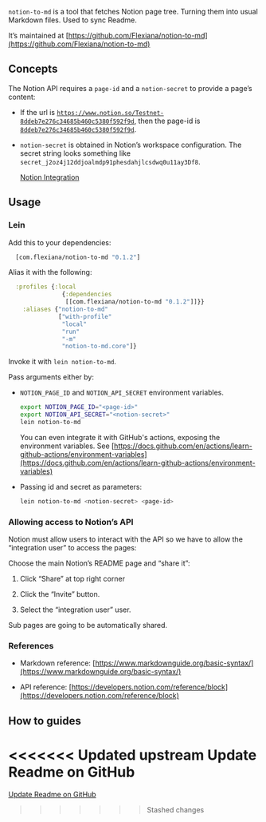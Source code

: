 `notion-to-md` is a tool that fetches Notion page tree. Turning them into usual Markdown files. Used to sync Readme.

It’s maintained at [https://github.com/Flexiana/notion-to-md](https://github.com/Flexiana/notion-to-md)


## Concepts

The Notion API requires a `page-id` and a `notion-secret` to provide a page’s content: 

- If the url is [`https://www.notion.so/Testnet-8ddeb7e276c34685b460c5380f592f9d`](https://www.notion.so/Testnet-8ddeb7e276c34685b460c5380f592f9d), then the page-id is [`8ddeb7e276c34685b460c5380f592f9d`](https://www.notion.so/Testnet-8ddeb7e276c34685b460c5380f592f9d).

- `notion-secret` is obtained in Notion’s workspace configuration. The secret string looks something like `secret_j2oz4j12ddjoalmdp91phesdahjlcsdwq0u11ay3Df8`.

	[Notion Integration](https://www.notion.so/my-integrations)



## **Usage**


### Lein

Add this to your dependencies:

```clojure
  [com.flexiana/notion-to-md "0.1.2"]

```

Alias it with the following:

```clojure
  :profiles {:local
               {:dependencies
                [[com.flexiana/notion-to-md "0.1.2"]]}}
    :aliases {"notion-to-md"     
              ["with-profile" 
               "local" 
               "run" 
               "-m" 
               "notion-to-md.core"]}

```

Invoke it with `lein notion-to-md`. 

Pass arguments either by:

- `NOTION_PAGE_ID` and `NOTION_API_SECRET` environment variables. 

	```bash
    export NOTION_PAGE_ID="<page-id>"
    export NOTION_API_SECRET="<notion-secret>"
    lein notion-to-md

	```

	You can even integrate it with GitHub's actions, exposing the environment variables. See [https://docs.github.com/en/actions/learn-github-actions/environment-variables](https://docs.github.com/en/actions/learn-github-actions/environment-variables)


- Passing id and secret as parameters:

	```bash
    lein notion-to-md <notion-secret> <page-id>

	```





### Allowing access to Notion’s API

Notion must allow users to interact with the API so we have to allow the “integration user” to access the pages:

Choose the main Notion’s README page and “share it”:

1. Click “Share” at top right corner

1. Click the “Invite” button.

1. Select the “integration user” user.

Sub pages are going to be automatically shared.


### References

- Markdown reference: [https://www.markdownguide.org/basic-syntax/](https://www.markdownguide.org/basic-syntax/)

- API reference: [https://developers.notion.com/reference/block](https://developers.notion.com/reference/block)


## How to guides

<<<<<<< Updated upstream
Update Readme on GitHub 
=======
[Update Readme on GitHub](https://www.notion.so/d1ecfe6b4bae41b1b9d22aceca9fb989) 
>>>>>>> Stashed changes

